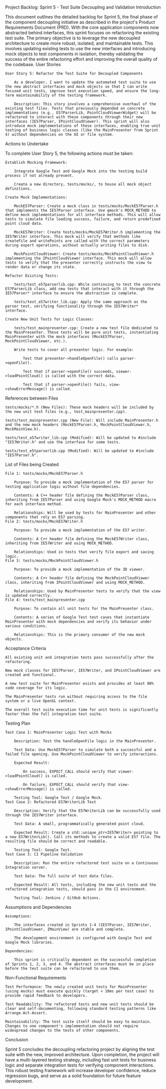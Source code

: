 Project Backlog: Sprint 5 - Test Suite Decoupling and Validation
Introduction

This document outlines the detailed backlog for Sprint 5, the final phase of the component decoupling initiative as described in the project's Product Requirements Document (PRD). With the core application components now abstracted behind interfaces, this sprint focuses on refactoring the existing test suite. The primary objective is to leverage the new decoupled architecture to create more robust, isolated, and maintainable tests. This involves updating existing tests to use the new interfaces and introducing mock objects to test components in isolation, thereby validating the success of the entire refactoring effort and improving the overall quality of the codebase.
User Stories

    User Story 5: Refactor the Test Suite for Decoupled Components

        As a developer, I want to update the automated test suite to use the new abstract interfaces and mock objects so that I can write focused unit tests, improve test execution speed, and ensure the long-term maintainability of the testing framework.

        Description: This story involves a comprehensive overhaul of the existing test files. Tests that previously depended on concrete implementations (e.g., E57ParserLib, PointCloudViewerWidget) will be refactored to interact with these components through their new interfaces (IE57Parser, IPointCloudViewer). This sprint will also introduce mock implementations of these interfaces, enabling true unit testing of business logic classes (like the MainPresenter from Sprint 4) without dependencies on the UI or file system.

Actions to Undertake

To complete User Story 5, the following actions must be taken:

    Establish Mocking Framework:

        Integrate Google Test and Google Mock into the testing build process if not already present.

        Create a new directory, tests/mocks/, to house all mock object definitions.

    Create Mock Implementations:

        MockE57Parser: Create a mock class in tests/mocks/MockE57Parser.h that implements the IE57Parser interface. Use gmock's MOCK_METHOD to define mock implementations for all interface methods. This will allow tests to simulate file loading success, failure, and return predefined point cloud data.

        MockE57Writer: Create tests/mocks/MockE57Writer.h implementing the IE57Writer interface. This mock will verify that methods like createFile and writePoints are called with the correct parameters during export operations, without actually writing files to disk.

        MockPointCloudViewer: Create tests/mocks/MockPointCloudViewer.h implementing the IPointCloudViewer interface. This mock will allow tests to verify that the presenter correctly instructs the view to render data or change its state.

    Refactor Existing Tests:

        tests/test_e57parserlib.cpp: While continuing to test the concrete E57ParserLib class, add new tests that interact with it through the IE57Parser* interface to ensure the abstraction is complete.

        tests/test_e57writer_lib.cpp: Apply the same approach as the parser test, verifying functionality through the IE57Writer* interface.

    Create New Unit Tests for Logic Classes:

        tests/test_mainpresenter.cpp: Create a new test file dedicated to the MainPresenter. These tests will be pure unit tests, instantiating MainPresenter with the mock interfaces (MockE57Parser, MockPointCloudViewer, etc.).

        Write tests to cover all presenter logic. For example:

            Test that presenter->handleOpenFile() calls parser->openFile().

            Test that if parser->openFile() succeeds, viewer->loadPointCloud() is called with the correct data.

            Test that if parser->openFile() fails, view->showErrorMessage() is called.

References between Files

    tests/mocks/*.h (New Files): These mock headers will be included by the new unit test files (e.g., test_mainpresenter.cpp).

    tests/test_mainpresenter.cpp (New File): Will include MainPresenter.h and the new mock headers (MockE57Parser.h, MockPointCloudViewer.h, MockMainView.h).

    tests/test_e57writer_lib.cpp (Modified): Will be updated to #include "IE57Writer.h" and use the interface for some tests.

    tests/test_e5tparserlib.cpp (Modified): Will be updated to #include "IE57Parser.h".

List of Files being Created

    File 1: tests/mocks/MockE57Parser.h

        Purpose: To provide a mock implementation of the E57 parser for testing application logic without file dependencies.

        Contents: A C++ header file defining the MockE57Parser class, inheriting from IE57Parser and using Google Mock's MOCK_METHOD macro for each interface method.

        Relationships: Will be used by tests for MainPresenter and other components that rely on E57 parsing.
    File 2: tests/mocks/MockE57Writer.h

        Purpose: To provide a mock implementation of the E57 writer.

        Contents: A C++ header file defining the MockE57Writer class, inheriting from IE57Writer and using MOCK_METHOD.

        Relationships: Used in tests that verify file export and saving logic.
    File 3: tests/mocks/MockPointCloudViewer.h

        Purpose: To provide a mock implementation of the 3D viewer.

        Contents: A C++ header file defining the MockPointCloudViewer class, inheriting from IPointCloudViewer and using MOCK_METHOD.

        Relationships: Used by MainPresenter tests to verify that the view is updated correctly.
    File 4: tests/test_mainpresenter.cpp

        Purpose: To contain all unit tests for the MainPresenter class.

        Contents: A series of Google Test test cases that instantiate MainPresenter with mock dependencies and verify its behavior under various conditions.

        Relationships: This is the primary consumer of the new mock objects.

Acceptance Criteria

    All existing unit and integration tests pass successfully after the refactoring.

    New mock classes for IE57Parser, IE57Writer, and IPointCloudViewer are created and functional.

    A new test suite for MainPresenter exists and provides at least 80% code coverage for its logic.

    The MainPresenter tests run without requiring access to the file system or a live OpenGL context.

    The overall test suite execution time for unit tests is significantly faster than the full integration test suite.

Testing Plan

    Test Case 1: MainPresenter Logic Test with Mocks

        Description: Test the handleOpenFile logic in the MainPresenter.

        Test Data: Use MockE57Parser to simulate both a successful and a failed file opening. Use MockPointCloudViewer to verify interactions.

        Expected Result:

            On success, EXPECT_CALL should verify that viewer->loadPointCloud() is called.

            On failure, EXPECT_CALL should verify that view->showErrorMessage() is called.

        Testing Tool: Google Test / Google Mock.
    Test Case 2: Refactored E57WriterLib Test

        Description: Verify that the E57WriterLib can be successfully used through the IE57Writer interface.

        Test Data: A small, programmatically generated point cloud.

        Expected Result: Create a std::unique_ptr<IE57Writer> pointing to a new E57WriterLib(). Call its methods to create a valid E57 file. The resulting file should be correct and readable.

        Testing Tool: Google Test.
    Test Case 3: CI Pipeline Validation

        Description: Run the entire refactored test suite on a Continuous Integration server.

        Test Data: The full suite of test data files.

        Expected Result: All tests, including the new unit tests and the refactored integration tests, should pass in the CI environment.

        Testing Tool: Jenkins / GitHub Actions.

Assumptions and Dependencies

    Assumptions:

        The interfaces created in Sprints 1-4 (IE57Parser, IE57Writer, IPointCloudViewer, IMainView) are stable and complete.

        The development environment is configured with Google Test and Google Mock libraries.

    Dependencies:

        This sprint is critically dependent on the successful completion of Sprints 1, 2, 3, and 4. The abstract interfaces must be in place before the test suite can be refactored to use them.

Non-Functional Requirements

    Test Performance: The newly created unit tests for MainPresenter (using mocks) must execute quickly (target < 10ms per test case) to provide rapid feedback to developers.

    Test Readability: The refactored tests and new unit tests should be clear and self-documenting, following standard testing patterns like Arrange-Act-Assert.

    Maintainability: The test suite itself should be easy to maintain. Changes to one component's implementation should not require widespread changes to the tests of other components.

Conclusion

Sprint 5 concludes the decoupling refactoring project by aligning the test suite with the new, improved architecture. Upon completion, the project will have a multi-layered testing strategy, including fast unit tests for business logic and separate integration tests for verifying component interactions. This robust testing framework will increase developer confidence, reduce regression bugs, and serve as a solid foundation for future feature development.